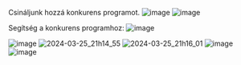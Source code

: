 Csináljunk hozzá konkurens programot.
    ![image](https://github.com/erpeter96/ESEN/assets/127132338/f5b0ba7a-c7ef-4a6b-a01c-2a18e38c143f)
    ![image](https://github.com/erpeter96/ESEN/assets/127132338/c6652173-7611-44f7-b264-420a8d560391)



Segítség a konkurens programhoz:
![image](https://github.com/erpeter96/ESEN/assets/127132338/252920a5-323d-400c-8ccd-350aa1a2e0e3)

![image](https://github.com/erpeter96/ESEN/assets/127132338/e330d8bd-4717-4ab0-8994-6b5382a7edf7)
![2024-03-25_21h14_55](https://github.com/erpeter96/ESEN/assets/127132338/b1f078b8-a3a3-4d78-b97f-71c307438bdd)
![2024-03-25_21h16_01](https://github.com/erpeter96/ESEN/assets/127132338/1effd5d8-eadf-4807-880d-810108bdc22a)
![image](https://github.com/erpeter96/ESEN/assets/127132338/5bb9cfbb-1def-49a8-8acc-adc33b2740b4)
![image](https://github.com/erpeter96/ESEN/assets/127132338/74267669-1d14-4b8b-8a37-b169ac62089a)
